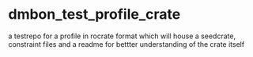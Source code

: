 # dmbon_test_profile_crate
a testrepo for a profile in rocrate format which will house a seedcrate, constraint files and a readme for bettter understanding of the crate itself
